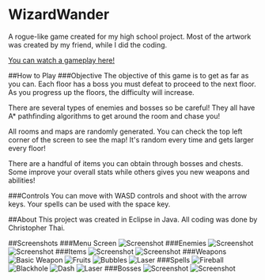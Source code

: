 # WizardWander
A rogue-like game created for my high school project. Most of the artwork was created by my friend, while I did the coding.

[You can watch a gameplay here!](https://www.youtube.com/watch?v=OnWPe5SS14Q&feature=youtu.be)


##How to Play
###Objective
The objective of this game is to get as far as you can. Each floor has a boss you must defeat to proceed to the next floor. As you progress up the floors, the difficulty will increase.

There are several types of enemies and bosses so be careful! They all have A\* pathfinding algorithms to get around the room and chase you!

All rooms and maps are randomly generated. You can check the top left corner of the screen to see the map! It's random every time and gets larger every floor!

There are a handful of items you can obtain through bosses and chests. Some improve your overall stats while others gives you new weapons and abilities!


###Controls
You can move with WASD controls and shoot with the arrow keys. Your spells can be used with the space key.


##About
This project was created in Eclipse in Java. All coding was done by Christopher Thai.


##Screenshots
###Menu Screen
![Screenshot](https://j.gifs.com/qjM7rD.gif)
###Enemies
![Screenshot](http://i.imgur.com/htqfGcX.gif)  ![Screenshot](http://i.imgur.com/bGP269U.gif)
###Items
![Screenshot](http://i.imgur.com/BRNSb5t.gif)  ![Screenshot](http://i.imgur.com/LrKq6qs.gif)
###Weapons
![Basic Weapon](http://i.imgur.com/VBmundD.gif)  ![Fruits](http://i.imgur.com/9bzTZOB.gif)
![Bubbles](http://i.imgur.com/by22qeC.gif)  ![Laser](http://i.imgur.com/8CJ1cNR.gif)
###Spells
![Fireball](http://i.imgur.com/4e07Auf.gif)  ![Blackhole](http://i.imgur.com/2vu4ZlV.gif)
![Dash](http://i.imgur.com/G29y7T3.gif)  ![Laser](http://i.imgur.com/XldYpoy.gif)
###Bosses
![Screenshot](https://j.gifs.com/El68Ll.gif) ![Screenshot](https://j.gifs.com/g5QZWj.gif)
